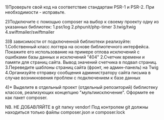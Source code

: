 1)Проверьте свой код на соответствие стандартам PSR-1 и PSR-2. При необходимости - исправьте.

2)Подключите с помощью composer на выбор к своему проекту одну из указанных библиотек:
1.psr/log
2.phpunit/php-timer
3.twig/twig
4.swiftmailer/swiftmailer

3)В зависимости от подключенной библиотеки реализуйте:
1.Собственный класс логгера на основе библиотечного интерфейса. Покажите его использование на примере отлова исключений с ошибками базы данных и исключений "404"
2.Счетчик времени и памяти для страниц сайта. Вывод значений счетчика в подвал страниц.
3.Переведите шаблоны страниц сайта (фронт, не админ-панель) на Twig
4.Организуйте отправку сообщения администратору сайта письма в случае возникновения проблем с подключением к базе данных

4)* Выделите в отдельный проект (отдельный репозиторий) библиотеку классов, реализующих концепцию "мультиисключение". Оформите ее как пакет composer.

NB. НЕ ДОБАВЛЯЙТЕ в git папку vendor! Под контролем git должны находиться только файлы composer.json и composer.lock
